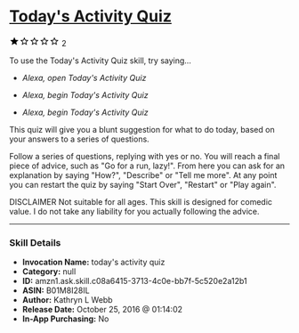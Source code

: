 # [Today's Activity Quiz](http://alexa.amazon.com/#skills/amzn1.ask.skill.c08a6415-3713-4c0e-bb7f-5c520e2a12b1)
![1 stars](../../images/ic_star_black_18dp_1x.png)![1 stars](../../images/ic_star_border_black_18dp_1x.png)![1 stars](../../images/ic_star_border_black_18dp_1x.png)![1 stars](../../images/ic_star_border_black_18dp_1x.png)![1 stars](../../images/ic_star_border_black_18dp_1x.png) 2

To use the Today's Activity Quiz skill, try saying...

* *Alexa, open Today's Activity Quiz*

* *Alexa, begin Today's Activity Quiz*

* *Alexa, begin Today's Activity Quiz*

This quiz will give you a blunt suggestion for what to do today, based on your answers to a series of questions.

Follow a series of questions, replying with yes or no.
You will reach a final piece of advice, such as "Go for a run, lazy!".
From here you can ask for an explanation by saying "How?", "Describe" or "Tell me more".
At any point you can restart the quiz by saying "Start Over", "Restart" or "Play again".

DISCLAIMER
Not suitable for all ages.
This skill is designed for comedic value.
I do not take any liability for you actually following the advice.

***

### Skill Details

* **Invocation Name:** today's activity quiz
* **Category:** null
* **ID:** amzn1.ask.skill.c08a6415-3713-4c0e-bb7f-5c520e2a12b1
* **ASIN:** B01M8I28IL
* **Author:** Kathryn L Webb
* **Release Date:** October 25, 2016 @ 01:14:02
* **In-App Purchasing:** No
